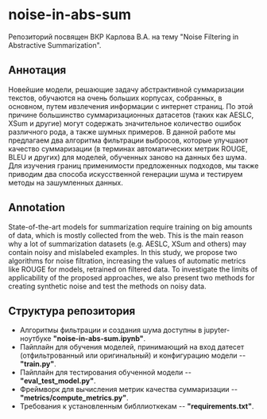 # noise-in-abs-sum
Репозиторий посвящен ВКР Карлова В.А. на тему "Noise Filtering in Abstractive Summarization".

## Аннотация
Новейшие модели, решающие задачу абстрактивной суммаризации текстов, обучаются на очень больших корпусах, собранных, в основном, путем ивзлечения информации с интернет страниц. По этой причине большинство суммаризационных датасетов (таких как AESLC, XSum и другие) могут содержать значительное количество ошибок различного рода, а также шумных примеров. В данной работе мы предлагаем два алгоритма фильтрации выбросов, которые улучшают качество суммаризации (в терминах автоматических метрик ROUGE, BLEU и другиx) для моделей, обученных заново на данных без шума. Для изучения границ применимости предложенных подходов, мы также приводим два способа искусственной генерации шума и тестируем методы на зашумленных данных.

## Annotation
State-of-the-art models for summarization require training on big amounts of data, which is mostly collected from the web. This is the main reason why a lot of summarization datasets (e.g. AESLC, XSum and others) may contain noisy and mislabeled examples. In this study, we propose two algorithms for noise filtration, increasing the values of automatic metrics like ROUGE for models, retrained on filtered data. To investigate the limits of applicability of the proposed approaches, we also present two methods for creating synthetic noise and test the methods on noisy data.

## Структура репозитория
* Алгоритмы фильтрации и создания шума доступны в jupyter-ноутбуке **"noise-in-abs-sum.ipynb"**.
* Пайплайн для обучения моделей, принимающий на вход датесет (отфильтрованный или оригинальный) и конфигурацию модели -- **"train.py"**.
* Пайплайн для тестирования обученной модели -- **"eval_test_model.py"**.
* Фреймворк для вычисления метрик качества суммаризации -- **"metrics/compute_metrics.py"**.
* Требования к установленным библлиоткекам -- **"requirements.txt"**.
